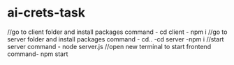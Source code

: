# ai-crets-task

//go to client folder and install packages
command - cd client - npm i
//go to server folder and install packages
command - cd..
-cd server
-npm i
//start server
command - node server.js
//open new terminal to start frontend
command- npm start

